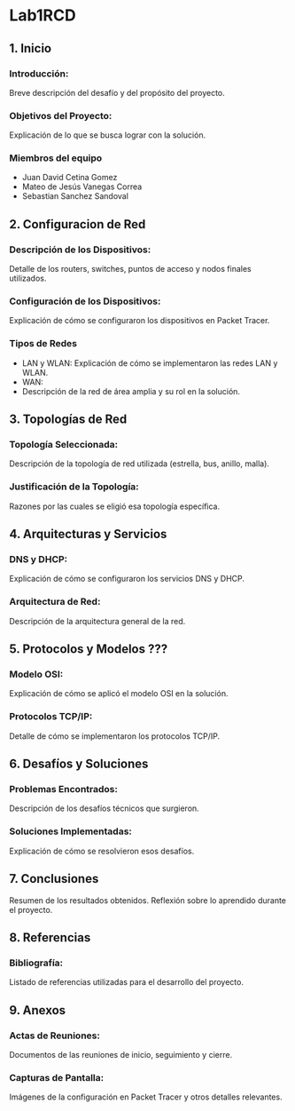 # Lab1RCD
  
## 1. Inicio
### Introducción:
Breve descripción del desafío y del propósito del proyecto.

### Objetivos del Proyecto:
Explicación de lo que se busca lograr con la solución.

### Miembros del equipo
+ Juan David Cetina Gomez
+ Mateo de Jesús Vanegas Correa
+ Sebastian Sanchez Sandoval

## 2. Configuracion de Red
### Descripción de los Dispositivos:
Detalle de los routers, switches, puntos de acceso y nodos finales utilizados.

### Configuración de los Dispositivos:
Explicación de cómo se configuraron los dispositivos en Packet Tracer.

### Tipos de Redes
+ LAN y WLAN: Explicación de cómo se implementaron las redes LAN y WLAN.
+ WAN:
+ Descripción de la red de área amplia y su rol en la solución.

## 3. Topologías de Red
### Topología Seleccionada:
Descripción de la topología de red utilizada (estrella, bus, anillo, malla).

### Justificación de la Topología:
Razones por las cuales se eligió esa topología específica.

## 4. Arquitecturas y Servicios
### DNS y DHCP: 
Explicación de cómo se configuraron los servicios DNS y DHCP.

### Arquitectura de Red:
Descripción de la arquitectura general de la red.

## 5. Protocolos y Modelos ???
### Modelo OSI:
Explicación de cómo se aplicó el modelo OSI en la solución.

### Protocolos TCP/IP:
Detalle de cómo se implementaron los protocolos TCP/IP.

## 6. Desafíos y Soluciones
### Problemas Encontrados:
Descripción de los desafíos técnicos que surgieron.

### Soluciones Implementadas:
Explicación de cómo se resolvieron esos desafíos.

## 7. Conclusiones
Resumen de los resultados obtenidos. Reflexión sobre lo aprendido durante el proyecto.

## 8. Referencias
### Bibliografía:
Listado de referencias utilizadas para el desarrollo del proyecto.

## 9. Anexos
### Actas de Reuniones:
Documentos de las reuniones de inicio, seguimiento y cierre.

### Capturas de Pantalla:
Imágenes de la configuración en Packet Tracer y otros detalles relevantes.
